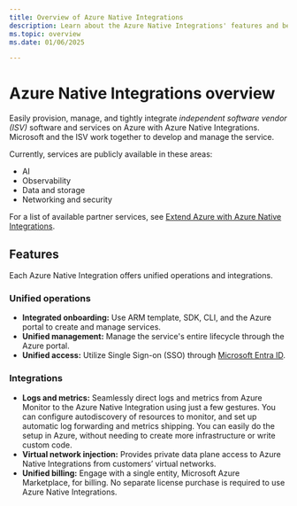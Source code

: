 ```yaml
---
title: Overview of Azure Native Integrations
description: Learn about the Azure Native Integrations' features and benefits, including unified operations and integrations.
ms.topic: overview
ms.date: 01/06/2025

---
```


# Azure Native Integrations overview

Easily provision, manage, and tightly integrate *independent software vendor (ISV)* software and services on Azure with Azure Native Integrations. Microsoft and the ISV work together to develop and manage the service. 

Currently, services are publicly available in these areas: 

- AI
- Observability
- Data and storage
- Networking and security

For a list of available partner services, see [Extend Azure with Azure Native Integrations](partners.md).

## Features

Each Azure Native Integration offers unified operations and integrations. 

### Unified operations

- **Integrated onboarding:** Use ARM template, SDK, CLI, and the Azure portal to create and manage services.
- **Unified management:** Manage the service's entire lifecycle through the Azure portal.
- **Unified access:** Utilize Single Sign-on (SSO) through [Microsoft Entra ID](/entra/fundamentals/whatis). 

### Integrations

- **Logs and metrics:** Seamlessly direct logs and metrics from Azure Monitor to the Azure Native Integration using just a few gestures. You can configure autodiscovery of resources to monitor, and set up automatic log forwarding and metrics shipping. You can easily do the setup in Azure, without needing to create more infrastructure or write custom code.
- **Virtual network injection:** Provides private data plane access to Azure Native Integrations from customers’ virtual networks.
- **Unified billing:** Engage with a single entity, Microsoft Azure Marketplace, for billing. No separate license purchase is required to use Azure Native Integrations.
